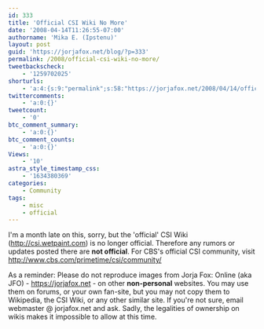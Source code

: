 ```yaml
---
id: 333
title: 'Official CSI Wiki No More'
date: '2008-04-14T11:26:55-07:00'
authorname: 'Mika E. (Ipstenu)'
layout: post
guid: 'https://jorjafox.net/blog/?p=333'
permalink: /2008/official-csi-wiki-no-more/
tweetbackscheck:
    - '1259702025'
shorturls:
    - 'a:4:{s:9:"permalink";s:58:"https://jorjafox.net/2008/04/14/official-csi-wiki-no-more/";s:7:"tinyurl";s:25:"http://tinyurl.com/mub5dx";s:4:"isgd";s:18:"http://is.gd/538Ie";s:5:"bitly";s:20:"http://bit.ly/6cJrrZ";}'
twittercomments:
    - 'a:0:{}'
tweetcount:
    - '0'
btc_comment_summary:
    - 'a:0:{}'
btc_comment_counts:
    - 'a:0:{}'
Views:
    - '10'
astra_style_timestamp_css:
    - '1634380369'
categories:
    - Community
tags:
    - misc
    - official
---
```


I'm a month late on this, sorry, but the 'official' CSI Wiki (http://csi.wetpaint.com) is no longer official.  Therefore any rumors or updates posted there are <b>not official</b>.  For CBS's official CSI community, visit http://www.cbs.com/primetime/csi/community/

As a reminder: Please do not reproduce images from Jorja Fox: Online (aka JFO) - https://jorjafox.net - on other <b>non-personal</b> websites. You may use them on forums, or your own fan-site, but you may not copy them to Wikipedia, the CSI Wiki, or any other similar site. If you're not sure, email webmaster @ jorjafox.net and ask.  Sadly, the legalities of ownership on wikis makes it impossible to allow at this time.
